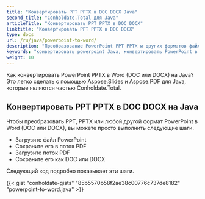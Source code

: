 ```yaml
---
title: "Конвертировать PPT PPTX в DOC DOCX Java"
second_title: "Conholdate.Total для Java"
articleTitle: "Конвертировать PPT PPTX в DOC DOCX"
linktitle: "Конвертировать PPT PPTX в DOC DOCX"
type: docs
url: /ru/java/powerpoint-to-word/
description: "Преобразование PowerPoint PPT PPTX и других форматов файлов Word DOC DOCX на Java."
keywords: "конвертировать powerpoint Java, конвертировать PowerPoint в Word Java, конвертировать pptx в docx Java, конвертировать ppt в doc Java, java конвертировать ppt pptx, ppt в docx java, pptx в docx eclipse java, конвертер Java для ppt, конвертер Java для pptx, pptx в слово Java, слайды на страницы docx"
weight: 10
---
```


Как конвертировать PowerPoint PPTX в Word (DOC или DOCX) на Java? Это легко сделать с помощью Aspose.Slides и Aspose.PDF для Java, которые являются частью Conholdate.Total.

## **Конвертировать PPT PPTX в DOC DOCX на Java**
Чтобы преобразовать PPT, PPTX или любой другой формат PowerPoint в Word (DOC или DOCX), вы можете просто выполнить следующие шаги.

- Загрузите файл PowerPoint
- Сохраните его в поток PDF
- Загрузите поток PDF
- Сохраните его как DOC или DOCX

Следующий код подробно показывает эти шаги.

{{< gist "conholdate-gists" "85b5570b58f2ae38c00776c737de8182" "powerpoint-to-word.java" >}}
